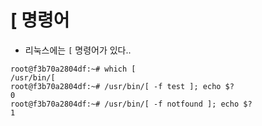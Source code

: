 # [ 명령어
* 리눅스에는 `[` 명령어가 있다..

```
root@f3b70a2804df:~# which [
/usr/bin/[
root@f3b70a2804df:~# /usr/bin/[ -f test ]; echo $?
0
root@f3b70a2804df:~# /usr/bin/[ -f notfound ]; echo $?
1
```
